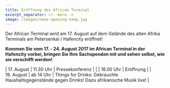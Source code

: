 ```yaml
---
title: Eröffnung des African Terminal
excerpt_separator: <!--more-->
image: /images/news-opening-temp.jpg
---
```


Der African Terminal wird am 17. August auf dem Gelände des alten Afrika Terminals am Petersenkai / Hafencity eröffnet!

**Kommen Sie vom 17. - 24. August 2017 im African Terminal in der Hafencity vorbei, bringen Sie Ihre Sachspenden mit und sehen selbst, wie sie verschifft werden!**

| 17\.&nbsp;August | 11.30&nbsp;Uhr | Pressekonferenz |
|             | 18.00&nbsp;Uhr | Eröffnung |
| 19\.&nbsp;August | ab&nbsp;14&nbsp;Uhr | Things for Drinks: Gebrauchte Haushaltsgegenstände gegen Drinks! Dazu afrikanische Musik live! |
